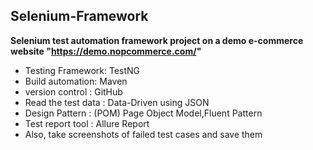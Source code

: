 ## Selenium-Framework
**Selenium test automation framework project on a demo e-commerce website "https://demo.nopcommerce.com/"**

 - Testing Framework: TestNG                      
 - Build automation: Maven                                                 
 - version control : GitHub                                    
 - Read the test data :  Data-Driven using JSON                                 
 - Design Pattern : (POM) Page Object Model,Fluent Pattern                                     
 - Test report tool : Allure Report                                           
 - Also, take screenshots of failed test cases and save them  
